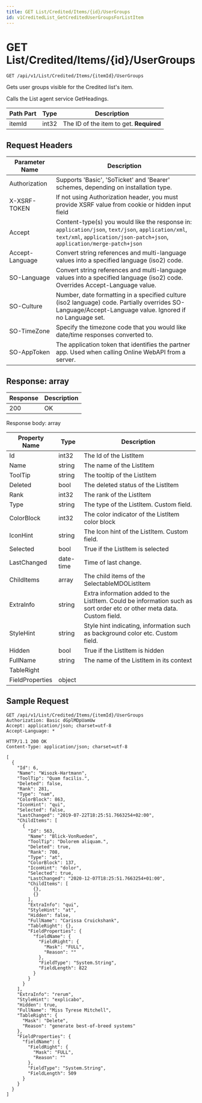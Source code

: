 ```yaml
---
title: GET List/Credited/Items/{id}/UserGroups
id: v1CreditedList_GetCreditedUserGroupsForListItem
---
```


# GET List/Credited/Items/{id}/UserGroups

```http
GET /api/v1/List/Credited/Items/{itemId}/UserGroups
```

Gets user groups visible for the Credited list's item.

Calls the List agent service GetHeadings.




| Path Part | Type | Description |
|-----------|------|-------------|
| itemId | int32 | The ID of the item to get. **Required** |



## Request Headers

| Parameter Name | Description |
|----------------|-------------|
| Authorization  | Supports 'Basic', 'SoTicket' and 'Bearer' schemes, depending on installation type. |
| X-XSRF-TOKEN   | If not using Authorization header, you must provide XSRF value from cookie or hidden input field |
| Accept         | Content-type(s) you would like the response in: `application/json`, `text/json`, `application/xml`, `text/xml`, `application/json-patch+json`, `application/merge-patch+json` |
| Accept-Language | Convert string references and multi-language values into a specified language (iso2) code. |
| SO-Language | Convert string references and multi-language values into a specified language (iso2) code. Overrides Accept-Language value. |
| SO-Culture | Number, date formatting in a specified culture (iso2 language) code. Partially overrides SO-Language/Accept-Language value. Ignored if no Language set. |
| SO-TimeZone | Specify the timezone code that you would like date/time responses converted to. |
| SO-AppToken | The application token that identifies the partner app. Used when calling Online WebAPI from a server. |


## Response: array



| Response | Description |
|----------------|-------------|
| 200 | OK |

Response body: array

| Property Name | Type |  Description |
|----------------|------|--------------|
| Id | int32 | The Id of the ListItem |
| Name | string | The name of the ListItem |
| ToolTip | string | The tooltip of the ListItem |
| Deleted | bool | The deleted status of the ListItem |
| Rank | int32 | The rank of the ListItem |
| Type | string | The type of the ListItem. Custom field. |
| ColorBlock | int32 | The color indicator of the ListItem color block |
| IconHint | string | The Icon hint of the ListItem. Custom field. |
| Selected | bool | True if the ListItem is selected |
| LastChanged | date-time | Time of last change. |
| ChildItems | array | The child items of the SelectableMDOListItem |
| ExtraInfo | string | Extra information added to the ListItem. Could be information such as sort order etc or other meta data. Custom field. |
| StyleHint | string | Style hint indicating, information such as background color etc. Custom field. |
| Hidden | bool | True if the ListItem is hidden |
| FullName | string | The name of the ListItem in its context |
| TableRight |  |  |
| FieldProperties | object |  |

## Sample Request

```http!
GET /api/v1/List/Credited/Items/{itemId}/UserGroups
Authorization: Basic dGplMDpUamUw
Accept: application/json; charset=utf-8
Accept-Language: *
```

```http_
HTTP/1.1 200 OK
Content-Type: application/json; charset=utf-8

[
  {
    "Id": 6,
    "Name": "Wisozk-Hartmann",
    "ToolTip": "Quam facilis.",
    "Deleted": false,
    "Rank": 281,
    "Type": "nam",
    "ColorBlock": 863,
    "IconHint": "qui",
    "Selected": false,
    "LastChanged": "2019-07-22T18:25:51.7663254+02:00",
    "ChildItems": [
      {
        "Id": 563,
        "Name": "Blick-VonRueden",
        "ToolTip": "Dolorem aliquam.",
        "Deleted": true,
        "Rank": 708,
        "Type": "at",
        "ColorBlock": 137,
        "IconHint": "dolor",
        "Selected": true,
        "LastChanged": "2020-12-07T18:25:51.7663254+01:00",
        "ChildItems": [
          {},
          {}
        ],
        "ExtraInfo": "qui",
        "StyleHint": "at",
        "Hidden": false,
        "FullName": "Carissa Cruickshank",
        "TableRight": {},
        "FieldProperties": {
          "fieldName": {
            "FieldRight": {
              "Mask": "FULL",
              "Reason": ""
            },
            "FieldType": "System.String",
            "FieldLength": 822
          }
        }
      }
    ],
    "ExtraInfo": "rerum",
    "StyleHint": "explicabo",
    "Hidden": true,
    "FullName": "Miss Tyrese Mitchell",
    "TableRight": {
      "Mask": "Delete",
      "Reason": "generate best-of-breed systems"
    },
    "FieldProperties": {
      "fieldName": {
        "FieldRight": {
          "Mask": "FULL",
          "Reason": ""
        },
        "FieldType": "System.String",
        "FieldLength": 509
      }
    }
  }
]
```
